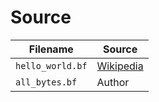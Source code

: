 # Source


| Filename         | Source                                               |
|------------------|------------------------------------------------------|
| `hello_world.bf` | [Wikipedia](https://en.wikipedia.org/wiki/Brainfuck) |
| `all_bytes.bf`   | Author                                               |
